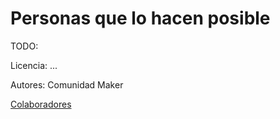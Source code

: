 # Personas que lo hacen posible

TODO:

Licencia: ...

Autores: Comunidad Maker

[Colaboradores](https://github.com/Respyrator/respirador/graphs/contributors)
